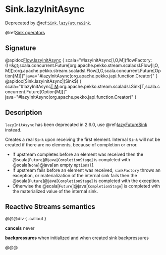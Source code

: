 # Sink.lazyInitAsync

Deprecated by @ref:[`Sink.lazyFutureSink`](lazyFutureSink.md).

@ref[Sink operators](../index.md#sink-operators)

## Signature

@apidoc[Flow.lazyInitAsync](Flow$) { scala="#lazyInitAsync[I,O,M](flowFactory:()=&gt;scala.concurrent.Future[org.apache.pekko.stream.scaladsl.Flow[I,O,M]]):org.apache.pekko.stream.scaladsl.Flow[I,O,scala.concurrent.Future[Option[M]]]" java="#lazyInitAsync(org.apache.pekko.japi.function.Creator)" }
@apidoc[Sink.lazyInitAsync](Sink$) { scala="#lazyInitAsync[T,M](sinkFactory:()=&gt;scala.concurrent.Future[org.apache.pekko.stream.scaladsl.Sink[T,M]]):org.apache.pekko.stream.scaladsl.Sink[T,scala.concurrent.Future[Option[M]]]" java="#lazyInitAsync(org.apache.pekko.japi.function.Creator)" }


## Description

`lazyInitAsync` has been deprecated in 2.6.0, use @ref:[lazyFutureSink](lazyFutureSink.md) instead.

Creates a real `Sink` upon receiving the first element. Internal `Sink` will not be created if there are no elements,
because of completion or error.

- If upstream completes before an element was received then the @scala[`Future`]@java[`CompletionStage`] is completed with @scala[`None`]@java[an empty `Optional`].
- If upstream fails before an element was received, `sinkFactory` throws an exception, or materialization of the internal
  sink fails then the @scala[`Future`]@java[`CompletionStage`] is completed with the exception.
- Otherwise the @scala[`Future`]@java[`CompletionStage`] is completed with the materialized value of the internal sink.

## Reactive Streams semantics

@@@div { .callout }

**cancels** never

**backpressures** when initialized and when created sink backpressures

@@@


